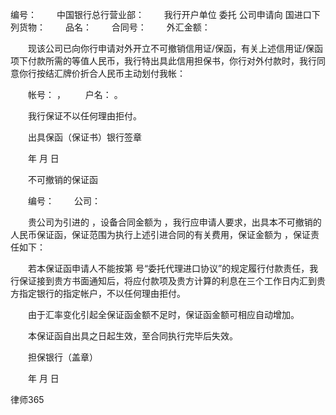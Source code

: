 
 编号： 
　　中国银行总行营业部：
　　我行开户单位 委托 公司申请向 国进口下列货物： 
　　品名： 
　　合同号： 
　　外汇金额： 

　　现该公司已向你行申请对外开立不可撤销信用证/保函，有关上述信用证/保函项下付款所需的等值人民币，我行特出具此信用担保书，你行对外付款时，我行同意你行按结汇牌价折合人民币主动划付我帐：

　　帐号： ， 
　　户名： 。

　　我行保证不以任何理由拒付。

　　出具保函（保证书）银行签章

　　年 月 日


　　不可撤销的保证函



　　编号： 
　　公司：

　　贵公司为引进的 ，设备合同金额为 ，我行应申请人要求，出具本不可撤销的人民币保证函，保证范围为执行上述引进合同的有关费用，保证金额为 ，保证责任如下：

　　若本保证函申请人不能按第 号“委托代理进口协议”的规定履行付款责任，我行保证接到贵方书面通知后，将应付款项及贵方计算的利息在三个工作日内汇到贵方指定银行的指定帐户，不以任何理由拒付。

　　由于汇率变化引起全保证函金额不足时，保证函金额可相应自动增加。

　　本保证函自出具之日起生效，至合同执行完毕后失效。

　　担保银行（盖章）


　　年 月 日




 
律师365






 


 

 
 
 
 
 
  


  
 

  


  


  
 
 
 
 

